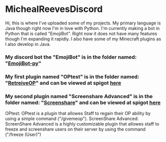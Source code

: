 # MichealReevesDiscord
Hi, this is where I've uploaded some of my projects. My primary language is Java though right now I'm in love with Python. I'm currently making a bot in Python that is called "EmojiBot". Right now it does not have many features though I'm expanding it rapidly. I also have some of my Minecraft plugins as I also develop in Java.

### My discord bot the "EmojiBot" is in the folder named: "[EmojiBot-py](EmojiBot-py)"

### My first plugin named "OPtest" is in the folder named: "[RetreiveOP](RetreiveOP)" and can be viewed at spigot [here](https://www.spigotmc.org/resources/optest.57024/)

### My second plugin named "Screenshare Advanced" is in the folder named: "[Screenshare](Screenshare)" and can be viewed at spigot [here](https://www.spigotmc.org/resources/screenshare-advanced.60485/)

OPtest: OPtest is a plugin that allowes Staff to regain their OP ability by using a simple command ("/givemeop").
ScreenShare Advanced: ScreenShare Advanced is a highly customizable plugin that allowes staff to freeze and screenshare users on their server by using the command ("/freeze (User)")
